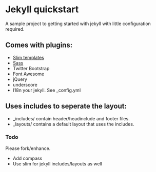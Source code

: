 # Jekyll quickstart
A sample project to getting started with jekyll with little configuration required.

## Comes with plugins:
* [Slim templates](http://slim-lang.com/)
* [Sass](http://sass-lang.com/)
* Twitter Bootstrap
* Font Awesome
* jQuery
* underscore
* I18n your jekyll. See _config.yml

## Uses includes to seperate the layout:
* _includes/ contain header/headinclude and footer files.
* _layouts/ contains a default layout that uses the includes.

### Todo
Please fork/enhance.
* Add compass
* Use slim for jekyll includes/layouts as well
